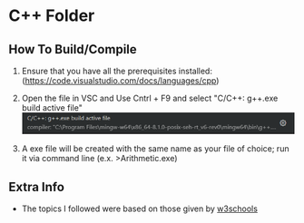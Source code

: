 # C++ Folder

## How To Build/Compile
1. Ensure that you have all the prerequisites installed: (https://code.visualstudio.com/docs/languages/cpp)

2. Open the file in VSC and Use Cntrl + F9 and select "C/C++: g++.exe build active file"
![](../ImageStore/GCCPP.png)

3. A exe file will be created with the same name as your file of choice; run it via command line (e.x. >Arithmetic.exe)

## Extra Info
* The topics I followed were based on those given by [w3schools](https://www.w3schools.com/cpp/default.asp)



